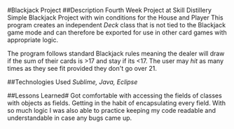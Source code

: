 #Blackjack Project
##Description
Fourth Week Project at Skill Distillery
Simple Blackjack Project with win conditions for the House and Player
This program creates an independent *Deck* class that is not tied to the Blackjack game mode and can therefore be exported for use in other card games with appropriate logic.

The program follows standard Blackjack rules meaning the dealer will draw if the sum of their cards is >17 and stay if its <17. The user may *hit* as many times as they see fit provided they don't go over 21.

##Technologies Used
*Sublime, Java, Eclipse*

##Lessons Learned#
Got comfortable with accessing the fields of classes with objects as fields. Getting in the habit of encapsulating every field. With so much logic I was also able to practice keeping my code readable and understandable in case any bugs came up.